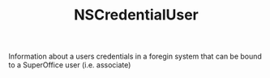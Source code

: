 ﻿---
uid: crmscript_ref_NSCredentialUser
title: NSCredentialUser
intellisense: Void.NSCredentialUser
keywords: NSCredentialUser
so.topic: reference
---

Information about a users credentials in a foregin system that can be bound to a SuperOffice user (i.e. associate)

